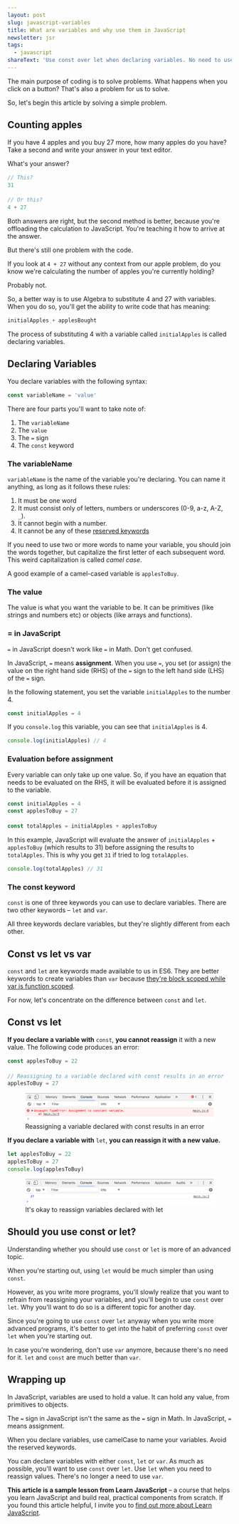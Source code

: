 ```yaml
---
layout: post
slug: javascript-variables
title: What are variables and why use them in JavaScript
newsletter: jsr
tags:
  - javascript
shareText: 'Use const over let when declaring variables. No need to use var anymore'
---
```


The main purpose of coding is to solve problems. What happens when you click on a button? That's also a problem for us to solve.

So, let's begin this article by solving a simple problem.

<!--more-->

## Counting apples

If you have 4 apples and you buy 27 more, how many apples do you have? Take a second and write your answer in your text editor.

What's your answer?

```js
// This?
31

// Or this?
4 + 27
```

Both answers are right, but the second method is better, because you're offloading the calculation to JavaScript. You're teaching it how to arrive at the answer.

But there's still one problem with the code.

If you look at `4 + 27` without any context from our apple problem, do you know we're calculating the number of apples you're currently holding?

Probably not.

So, a better way is to use Algebra to substitute 4 and 27 with variables. When you do so, you'll get the ability to write code that has meaning:

```js
initialApples + applesBought
```

The process of substituting 4 with a variable called `initialApples` is called declaring variables.

## Declaring Variables

You declare variables with the following syntax:

```js
const variableName = 'value'
```

There are four parts you'll want to take note of:

1. The `variableName`
2. The `value`
3. The `=` sign
4. The `const` keyword

### The variableName

`variableName` is the name of the variable you're declaring. You can name it anything, as long as it follows these rules:

1. It must be one word
2. It must consist only of letters, numbers or underscores (0-9, a-z, A-Z, `_`).
3. It cannot begin with a number.
4. It cannot be any of these [reserved keywords](https://developer.mozilla.org/en-US/docs/Web/JavaScript/Reference/Lexical_grammar#Keywords)

If you need to use two or more words to name your variable, you should join the words together, but capitalize the first letter of each subsequent word. This weird capitalization is called _camel case_.

A good example of a camel-cased variable is `applesToBuy`.

### The value

The value is what you want the variable to be. It can be primitives (like strings and numbers etc) or objects (like arrays and functions).

### = in JavaScript

`=` in JavaScript doesn't work like `=` in Math. Don't get confused.

In JavaScript, `=` means **assignment**. When you use `=`, you set (or assign) the value on the right hand side (RHS) of the `=` sign to the left hand side (LHS) of the `=` sign.

In the following statement, you set the variable `initialApples` to the number 4.

```js
const initialApples = 4
```

If you `console.log` this variable, you can see that `initialApples` is 4.

```js
console.log(initialApples) // 4
```

### Evaluation before assignment

Every variable can only take up one value. So, if you have an equation that needs to be evaluated on the RHS, it will be evaluated before it is assigned to the variable.

```js
const initialApples = 4
const applesToBuy = 27

const totalApples = initialApples + applesToBuy
```

In this example, JavaScript will evaluate the answer of `initialApples` + `applesToBuy` (which results to 31) before assigning the results to `totalApples`. This is why you get `31` if tried to log `totalApples`.

```js
console.log(totalApples) // 31
```

### The const keyword

`const` is one of three keywords you can use to declare variables. There are two other keywords – `let` and `var`.

All three keywords declare variables, but they're slightly different from each other.

## Const vs let vs var

`const` and `let` are keywords made available to us in ES6. They are better keywords to create variables than `var` because [they're block scoped while var is function scoped](/blog/es6/#let-and-const).

For now, let's concentrate on the difference between `const` and `let`.

## Const vs let

**If you declare a variable with** `const`, **you cannot reassign** it with a new value. The following code produces an error:

```js
const applesToBuy = 22

// Reassigning to a variable declared with const results in an error
applesToBuy = 27
```

<figure><img src="/images/2017/js-variables/const.png" alt="Reassigning a variable declared with const results in an error">
  <figcaption>Reassigning a variable declared with const results in an error</figcaption>
</figure>

**If you declare a variable with** `let`, **you can reassign it with a new value.**

```js
let applesToBuy = 22
applesToBuy = 27
console.log(applesToBuy)
```

<figure><img src="/images/2017/js-variables/let.png" alt="It's okay to reassign variables declared with let">
  <figcaption>It's okay to reassign variables declared with let</figcaption>
</figure>

## Should you use const or let?

Understanding whether you should use `const` or `let` is more of an advanced topic.

When you're starting out, using `let` would be much simpler than using `const`.

However, as you write more programs, you'll slowly realize that you want to refrain from reassigning your variables, and you'll begin to use `const` over `let`. Why you'll want to do so is a different topic for another day.

Since you're going to use `const` over `let` anyway when you write more advanced programs, it's better to get into the habit of preferring `const` over `let` when you're starting out.

In case you're wondering, don't use `var` anymore, because there's no need for it. `let` and `const` are much better than `var`.

## Wrapping up

In JavaScript, variables are used to hold a value. It can hold any value, from primitives to objects.

The `=` sign in JavaScript isn't the same as the `=` sign in Math. In JavaScript, `=` means assignment.

When you declare variables, use camelCase to name your variables. Avoid the reserved keywords.

You can declare variables with either `const`, `let` or `var`. As much as possible, you'll want to use `const` over `let`. Use `let` when you need to reassign values. There's no longer a need to use `var`.

**This article is a sample lesson from Learn JavaScript** – a course that helps you learn JavaScript and build real, practical components from scratch. If you found this article helpful, I invite you to [find out more about Learn JavaScript](https://learnjavascript.today).
